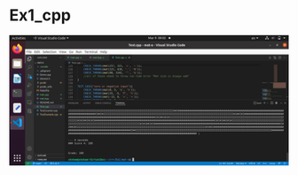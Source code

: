 # Ex1_cpp
![alt_text](https://github.com/shoham-cohen/Ex1_cpp/blob/main/Screenshot%20from%202022-03-09%2009-02-11.png?raw=true)
